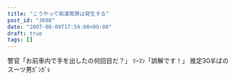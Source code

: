 ```yaml
---
title: "こうやって痴漢冤罪は発生する"
post_id: "3608"
date: "2007-08-09T17:59:00+09:00"
draft: true
tags: []
---
```



警官「お前車内で手を出したの何回目だ？」 ﾘｰﾏﾝ「誤解です！」 推定30半ばのスーツ男ｶﾞﾝｶﾞﾚ
